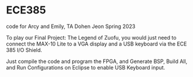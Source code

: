 # ECE385
 
code for Arcy and Emily, TA Dohen Jeon Spring 2023


To play our Final Project: The Legend of Zuofu, you would just need to connect the MAX-10 Lite to a VGA display and a USB keyboard via the ECE 385 I/O Shield. 

Just compile the code and program the FPGA, and Generate BSP, Build All, and Run Configurations on Eclipse to enable USB Keyboard input. 

